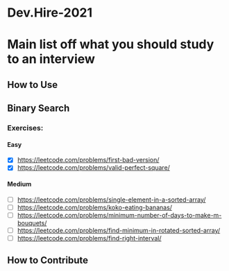 # Dev.Hire-2021

# Main list off what you should study to an interview

## How to Use

## Binary Search

### Exercises:

#### Easy

- [X] https://leetcode.com/problems/first-bad-version/
- [X] https://leetcode.com/problems/valid-perfect-square/

#### Medium

- [ ] https://leetcode.com/problems/single-element-in-a-sorted-array/
- [ ] https://leetcode.com/problems/koko-eating-bananas/
- [ ] https://leetcode.com/problems/minimum-number-of-days-to-make-m-bouquets/
- [ ] https://leetcode.com/problems/find-minimum-in-rotated-sorted-array/
- [ ] https://leetcode.com/problems/find-right-interval/

## How to Contribute
